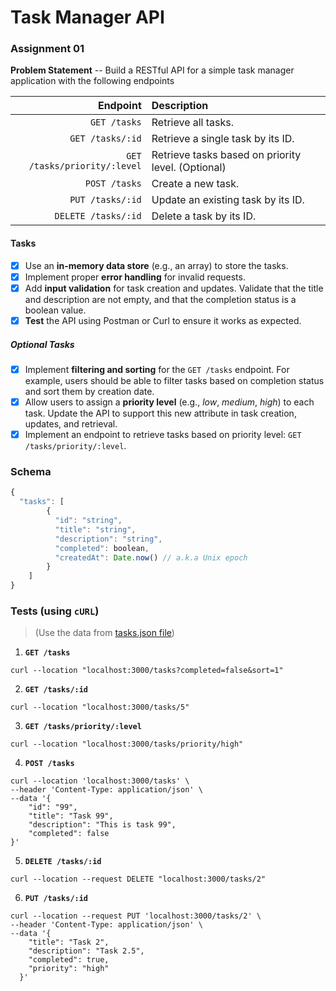 # Task Manager API

### Assignment 01

**Problem Statement** -- Build a RESTful API for a simple task manager application with the following endpoints

|                     Endpoint | Description                                        |
| ---------------------------: | :------------------------------------------------- |
|                 `GET /tasks` | Retrieve all tasks.                                |
|             `GET /tasks/:id` | Retrieve a single task by its ID.                  |
| `GET /tasks/priority/:level` | Retrieve tasks based on priority level. (Optional) |
|                `POST /tasks` | Create a new task.                                 |
|             `PUT /tasks/:id` | Update an existing task by its ID.                 |
|          `DELETE /tasks/:id` | Delete a task by its ID.                           |

#### Tasks

- [x] Use an **in-memory data store** (e.g., an array) to store the tasks.
- [x] Implement proper **error handling** for invalid requests.
- [x] Add **input validation** for task creation and updates. Validate that the title and description are not empty, and that the completion status is a boolean value.
- [x] **Test** the API using Postman or Curl to ensure it works as expected.

##### Optional Tasks

- [x] Implement **filtering and sorting** for the `GET /tasks` endpoint. For example, users should be able to filter tasks based on completion status and sort them by creation date.
- [x] Allow users to assign a **priority level** (e.g., _low_, _medium_, _high_) to each task. Update the API to support this new attribute in task creation, updates, and retrieval.
- [x] Implement an endpoint to retrieve tasks based on priority level: `GET /tasks/priority/:level`.

### Schema

```js
{
  "tasks": [
		{
		  "id": "string",
		  "title": "string",
		  "description": "string",
		  "completed": boolean,
		  "createdAt": Date.now() // a.k.a Unix epoch
		}
	]
}
```

### Tests (using `cURL`)

> (Use the data from [tasks.json file](./src/tasks.json))

1. **`GET /tasks`**

```curl
curl --location "localhost:3000/tasks?completed=false&sort=1"
```

2. **`GET /tasks/:id`**

```curl
curl --location "localhost:3000/tasks/5"
```

3. **`GET /tasks/priority/:level`**

```curl
curl --location "localhost:3000/tasks/priority/high"
```

4. **`POST /tasks`**

```curl
curl --location 'localhost:3000/tasks' \
--header 'Content-Type: application/json' \
--data '{
    "id": "99",
    "title": "Task 99",
    "description": "This is task 99",
    "completed": false
}'
```

5. **`DELETE /tasks/:id`**

```curl
curl --location --request DELETE "localhost:3000/tasks/2"
```

6. **`PUT /tasks/:id`**

```curl
curl --location --request PUT 'localhost:3000/tasks/2' \
--header 'Content-Type: application/json' \
--data '{
    "title": "Task 2",
    "description": "Task 2.5",
    "completed": true,
    "priority": "high"
  }'
```
